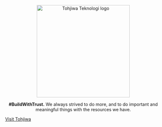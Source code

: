 <div align="center">
    <a href="https://tohjiwa.com" target="_blank">
        <picture>
          <source srcset="https://tohjiwa.com/assets/img/tohjiwa_teknologi_logo.png" media="(prefers-color-scheme: dark)">
          <img width="300" src="https://tohjiwa.com/assets/img/tohjiwa_teknologi_logo.png" alt="Tohjiwa Teknologi logo">
        </picture>
    </a>
    <br>
    <p>
        <b>#BuildWithTrust.</b> We always strived to do more, and to do important and meaningful things with the resources we have.
    </p>
</div>

[Visit Tohjiwa](https://tohjiwa.com)
